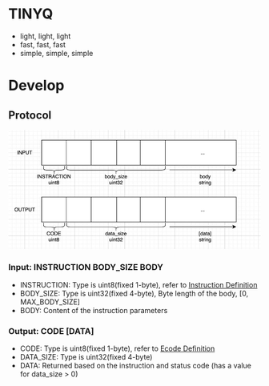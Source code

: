 # TINYQ

- light, light, light
- fast, fast, fast
- simple, simple, simple

# Develop

## Protocol

![](./docs/protocol.jpg)

### Input: INSTRUCTION BODY_SIZE BODY

- INSTRUCTION: Type is uint8(fixed 1-byte), refer to [Instruction Definition](./src/instruction/mod.rs)
- BODY_SIZE: Type is uint32(fixed 4-byte), Byte length of the body, [0, MAX_BODY_SIZE]
- BODY: Content of the instruction parameters

### Output: CODE [DATA]

- CODE: Type is uint8(fixed 1-byte), refer to [Ecode Definition](./src/instruction/ecode.rs)
- DATA_SIZE: Type is uint32(fixed 4-byte)
- DATA: Returned based on the instruction and status code (has a value for data_size > 0)
